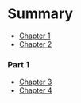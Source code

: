# Summary

* [Chapter 1](chapter-1.md)
* [Chapter 2](chapter-2.md)

### Part 1

* [Chapter 3](part-1/chapter-3.md)
* [Chapter 4](part-1/chapter-4.md)

